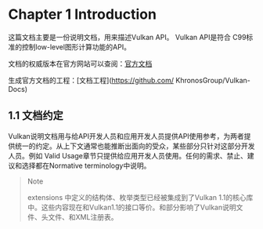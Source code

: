 # Chapter 1 Introduction

这篇文档主要是一份说明文档，用来描述Vulkan API。 Vulkan API是符合 C99标准的控制low-level图形计算功能的API。

文档的权威版本在官方网站可以查阅：[官方文档](https://www.khronos.org/registry/vulkan/)

生成官方文档的工程：[文档工程](https://github.com/ KhronosGroup/Vulkan-Docs)

## 1.1 文档约定

Vulkan说明文档用与给API开发人员和应用开发人员提供API使用参考，为两者提供统一的约定。从上下文通常也能推断出面向的受众，某些部分只针对这部分开发人员。例如 Valid Usage章节只提供给应用开发人员使用。任何的需求、禁止、建议和选择都在Normative terminology中说明。

> Note
>
>  extensions 中定义的结构体、枚举类型已经被集成到了Vulkan 1.1的核心库中。这些内容现在和Vulkan1.1的接口等价。和部分影响了Vulkan说明文件、头文件、和XML注册表。